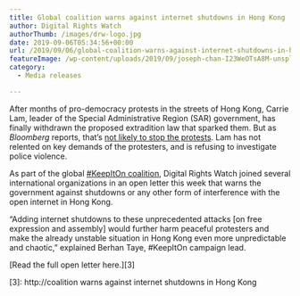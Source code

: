 ```yaml
---
title: Global coalition warns against internet shutdowns in Hong Kong
author: Digital Rights Watch
authorThumb: /images/drw-logo.jpg
date: 2019-09-06T05:34:56+00:00
url: /2019/09/06/global-coalition-warns-against-internet-shutdowns-in-hong-kong/
featureImage: /wp-content/uploads/2019/09/joseph-chan-I23WeOTsA8M-unsplash.jpg
category:
  - Media releases

---
```

After months of pro-democracy protests in the streets of Hong Kong, Carrie Lam, leader of the Special Administrative Region (SAR) government, has finally withdrawn the proposed extradition law that sparked them. But as _Bloomberg_ reports, that&#8217;s [not likely to stop the protests][1]. Lam has not relented on key demands of the protesters, and is refusing to investigate police violence.

As part of the global [#KeepItOn coalition][2], Digital Rights Watch joined several international organizations in an open letter this week that warns the government against shutdowns or any other form of interference with the open internet in Hong Kong.

&#8220;Adding internet shutdowns to these unprecedented attacks [on free expression and assembly] would further harm peaceful protesters and make the already unstable situation in Hong Kong even more unpredictable and chaotic,&#8221; explained Berhan Taye, #KeepItOn campaign lead.

[Read the full open letter here.][3]

 [1]: https://www.bloomberg.com/news/articles/2019-09-04/lam-s-retreat-in-hong-kong-fails-to-satisfy-impatient-protesters
 [2]: https://www.accessnow.org/keepiton/
 [3]: http://coalition warns against internet shutdowns in Hong Kong
